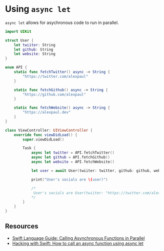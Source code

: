 # Using `async let`

`async let` allows for asychronous code to run in parallel.

```swift 
import UIKit

struct User {
    let twiiter: String
    let github: String
    let website: String
}

enum API {
    static func fetchTwitter() async -> String {
        "https://twitter.com/alexpaul"
    }

    static func fetchGithub() async -> String {
        "https://github.com/alexpaul"
    }

    static func fetchWebsite() async -> String {
        "https://alexpaul.dev"
    }
}

class ViewController: UIViewController {
    override func viewDidLoad() {
        super.viewDidLoad()

        Task {
            async let twitter = API.fetchTwitter()
            async let github = API.fetchGithub()
            async let website = API.fetchWebsite()

            let user = await User(twiiter: twitter, github: github, website: website)

            print("User's socials are \(user)")

            /*
             User's socials are User(twiiter: "https://twitter.com/alexpaul", github: "https://github.com/alexpaul", website: "https://alexpaul.dev")
            */
        }
    }
}
```

## Resources 

* [Swift Language Guide: Calling Asynchronous Functions in Parallel](https://docs.swift.org/swift-book/LanguageGuide/Concurrency.html)
* [Hacking with Swift: How to call an async function using async let](https://www.hackingwithswift.com/quick-start/concurrency/how-to-call-an-async-function-using-async-let)
